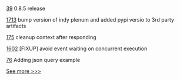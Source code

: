 
[39](https://github.com/hyperledger-labs/business-partner-agent-chart/pull/39) 0.8.5 release

[1713](https://github.com/hyperledger/indy-node/pull/1713) bump version of indy plenum and added pypi versio to 3rd party artifacts

[175](https://github.com/hyperledger-labs/fabric-smart-client/pull/175) cleanup context after responding

[1602](https://github.com/hyperledger/iroha/pull/1602) [FIXUP] avoid event waiting on concurrent execution

[76](https://github.com/hyperledger-labs/orion-sdk-go/pull/76) Adding json query example


[See more >>>](https://start-here.hyperledger.org/pull-requests)
